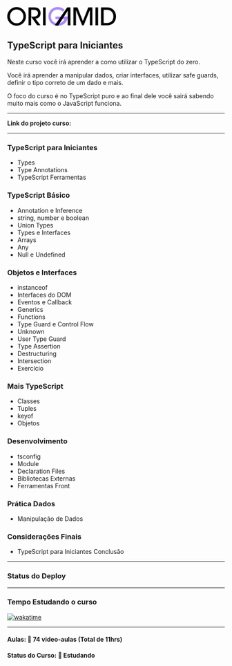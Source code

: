 <img src="curso/src/img/origamid-logo.png" width="50%">
<h2>TypeScript para Iniciantes</h2>

<p>Neste curso você irá aprender a como utilizar o TypeScript do zero.</p>

<p>Você irá aprender a manipular dados, criar interfaces, utilizar safe guards, definir o tipo correto de um dado e mais.</p>

<p>O foco do curso é no TypeScript puro e ao final dele você sairá sabendo muito mais como o JavaScript funciona.</p>

<hr>

<strong>Link do projeto curso:</strong> <a href=""></a>

<hr>

<h3>TypeScript para Iniciantes</h3>
<ul>
  <li>Types</li>
  <li>Type Annotations</li>
  <li>TypeScript Ferramentas</li>
</ul>

<h3>TypeScript Básico</h3>
<ul>
  <li>Annotation e Inference</li>
  <li>string, number e boolean</li>
  <li>Union Types</li>
  <li>Types e Interfaces</li>
  <li>Arrays</li>
  <li>Any</li>
  <li>Null e Undefined</li>
</ul>

<h3>Objetos e Interfaces</h3>
<ul>
  <li>instanceof</li>
  <li>Interfaces do DOM</li>
  <li>Eventos e Callback</li>
  <li>Generics</li>
  <li>Functions</li>
  <li>Type Guard e Control Flow</li>
  <li>Unknown</li>
  <li>User Type Guard</li>
  <li>Type Assertion</li>
  <li>Destructuring</li>
  <li>Intersection</li>
  <li>Exercício</li>
</ul>

<h3>Mais TypeScript</h3>
<ul>
  <li>Classes</li>
  <li>Tuples</li>
  <li>keyof</li>
  <li>Objetos</li>
</ul>

<h3>Desenvolvimento</h3>
<ul>
  <li>tsconfig</li>
  <li>Module</li>
  <li>Declaration Files</li>
  <li>Bibliotecas Externas</li>
  <li>Ferramentas Front</li>
</ul>

<h3>Prática Dados</h3>
<ul>
  <li>Manipulação de Dados</li>
</ul>

<h3>Considerações Finais</h3>
<ul>
  <li>TypeScript para Iniciantes Conclusão</li>
</ul>

<hr>

<h3>Status do Deploy</h3>

<hr>

<h3>Tempo Estudando o curso</h3>

<p>
  <a href="https://wakatime.com/badge/github/EdiJunior88/Origamid_TypeScript_Para_Iniciantes">
    <img src="https://wakatime.com/badge/github/EdiJunior88/Origamid_TypeScript_Para_Iniciantes.svg" alt="wakatime">
  </a>
</p>

<hr>

<h4><b>Aulas:</b> 📼 74 video-aulas (Total de 11hrs)</h4>
<h4><b>Status do Curso:</b> 💭 Estudando</h4>
